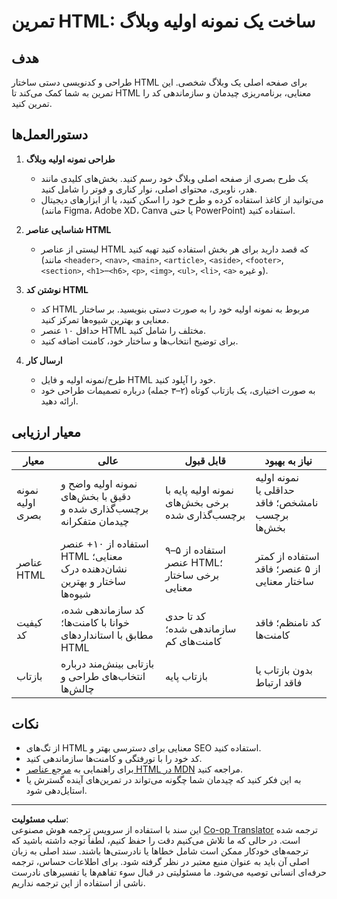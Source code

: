 <!--
CO_OP_TRANSLATOR_METADATA:
{
  "original_hash": "5a764667bbe82aa72ac0a67f4c97ff4a",
  "translation_date": "2025-10-03T08:42:24+00:00",
  "source_file": "3-terrarium/1-intro-to-html/assignment.md",
  "language_code": "fa"
}
-->
# تمرین HTML: ساخت یک نمونه اولیه وبلاگ

## هدف

طراحی و کدنویسی دستی ساختار HTML برای صفحه اصلی یک وبلاگ شخصی. این تمرین به شما کمک می‌کند تا HTML معنایی، برنامه‌ریزی چیدمان و سازماندهی کد را تمرین کنید.

## دستورالعمل‌ها

1. **طراحی نمونه اولیه وبلاگ**
   - یک طرح بصری از صفحه اصلی وبلاگ خود رسم کنید. بخش‌های کلیدی مانند هدر، ناوبری، محتوای اصلی، نوار کناری و فوتر را شامل کنید.
   - می‌توانید از کاغذ استفاده کرده و طرح خود را اسکن کنید، یا از ابزارهای دیجیتال (مانند Figma، Adobe XD، Canva یا حتی PowerPoint) استفاده کنید.

2. **شناسایی عناصر HTML**
   - لیستی از عناصر HTML که قصد دارید برای هر بخش استفاده کنید تهیه کنید (مانند `<header>`, `<nav>`, `<main>`, `<article>`, `<aside>`, `<footer>`, `<section>`, `<h1>`–`<h6>`, `<p>`, `<img>`, `<ul>`, `<li>`, `<a>` و غیره).

3. **نوشتن کد HTML**
   - کد HTML مربوط به نمونه اولیه خود را به صورت دستی بنویسید. بر ساختار معنایی و بهترین شیوه‌ها تمرکز کنید.
   - حداقل ۱۰ عنصر HTML مختلف را شامل کنید.
   - برای توضیح انتخاب‌ها و ساختار خود، کامنت اضافه کنید.

4. **ارسال کار**
   - طرح/نمونه اولیه و فایل HTML خود را آپلود کنید.
   - به صورت اختیاری، یک بازتاب کوتاه (۲–۳ جمله) درباره تصمیمات طراحی خود ارائه دهید.

## معیار ارزیابی

| معیار            | عالی                                                                                       | قابل قبول                                                                     | نیاز به بهبود                                                                  |
|------------------|--------------------------------------------------------------------------------------------|--------------------------------------------------------------------------------|---------------------------------------------------------------------------------|
| نمونه اولیه بصری | نمونه اولیه واضح و دقیق با بخش‌های برچسب‌گذاری شده و چیدمان متفکرانه                        | نمونه اولیه پایه با برخی بخش‌های برچسب‌گذاری شده                               | نمونه اولیه حداقلی یا نامشخص؛ فاقد برچسب بخش‌ها                                 |
| عناصر HTML       | استفاده از ۱۰+ عنصر HTML معنایی؛ نشان‌دهنده درک ساختار و بهترین شیوه‌ها                     | استفاده از ۵–۹ عنصر HTML؛ برخی ساختار معنایی                                   | استفاده از کمتر از ۵ عنصر؛ فاقد ساختار معنایی                                   |
| کیفیت کد         | کد سازماندهی شده، خوانا با کامنت‌ها؛ مطابق با استانداردهای HTML                            | کد تا حدی سازماندهی شده؛ کامنت‌های کم                                          | کد نامنظم؛ فاقد کامنت‌ها                                                       |
| بازتاب           | بازتابی بینش‌مند درباره انتخاب‌های طراحی و چالش‌ها                                         | بازتاب پایه                                                                    | بدون بازتاب یا فاقد ارتباط                                                     |

## نکات

- از تگ‌های HTML معنایی برای دسترسی بهتر و SEO استفاده کنید.
- کد خود را با تورفتگی و کامنت‌ها سازماندهی کنید.
- برای راهنمایی به [مرجع عناصر HTML در MDN](https://developer.mozilla.org/en-US/docs/Web/HTML/Element) مراجعه کنید.
- به این فکر کنید که چیدمان شما چگونه می‌تواند در تمرین‌های آینده گسترش یا استایل‌دهی شود.

---

**سلب مسئولیت**:  
این سند با استفاده از سرویس ترجمه هوش مصنوعی [Co-op Translator](https://github.com/Azure/co-op-translator) ترجمه شده است. در حالی که ما تلاش می‌کنیم دقت را حفظ کنیم، لطفاً توجه داشته باشید که ترجمه‌های خودکار ممکن است شامل خطاها یا نادرستی‌ها باشند. سند اصلی به زبان اصلی آن باید به عنوان منبع معتبر در نظر گرفته شود. برای اطلاعات حساس، ترجمه حرفه‌ای انسانی توصیه می‌شود. ما مسئولیتی در قبال سوء تفاهم‌ها یا تفسیرهای نادرست ناشی از استفاده از این ترجمه نداریم.